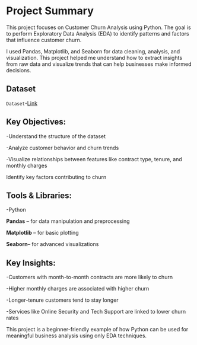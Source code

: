 # Project Summary
This project focuses on Customer Churn Analysis using Python. The goal is to perform Exploratory Data Analysis (EDA) to identify patterns and factors that influence customer churn.

I used Pandas, Matplotlib, and Seaborn for data cleaning, analysis, and visualization. This project helped me understand how to extract insights from raw data and visualize trends that can help businesses make informed decisions.

## Dataset 
 `Dataset`-<a href="https://github.com/anjali0609/Data-Analytics-Projects/blob/main/customer%20Analysis/Customer%20Churn.csv">Link</a> 

## Key Objectives:
 -Understand the structure of the dataset

 -Analyze customer behavior and churn trends

 -Visualize relationships between features like contract type, tenure, and monthly charges

Identify key factors contributing to churn

##  Tools & Libraries:
 -Python

**Pandas** – for data manipulation and preprocessing

**Matplotlib** – for basic plotting

 **Seaborn**– for advanced visualizations

## Key Insights:
 -Customers with month-to-month contracts are more likely to churn

 -Higher monthly charges are associated with higher churn

 -Longer-tenure customers tend to stay longer

 -Services like Online Security and Tech Support are linked to lower churn rates

This project is a beginner-friendly example of how Python can be used for meaningful business analysis using only EDA techniques.

